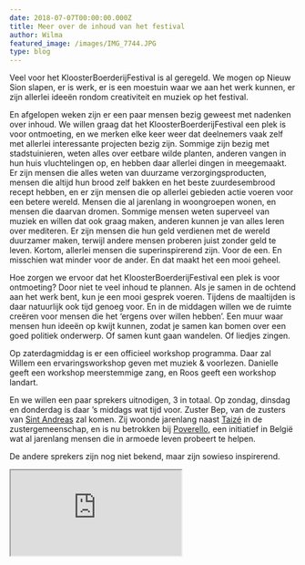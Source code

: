 ```yaml
---
date: 2018-07-07T00:00:00.000Z
title: Meer over de inhoud van het festival
author: Wilma
featured_image: /images/IMG_7744.JPG
type: blog
---
```


Veel voor het KloosterBoerderijFestival is al geregeld. We mogen op Nieuw Sion slapen, er is werk, er is een moestuin waar we aan het werk kunnen, er zijn allerlei ideeën rondom creativiteit en muziek op het festival.

En afgelopen weken zijn er een paar mensen bezig geweest met nadenken over inhoud. We willen graag dat het KloosterBoerderijFestival een plek is voor ontmoeting, en we merken elke keer weer dat deelnemers vaak zelf met allerlei interessante projecten bezig zijn. Sommige zijn bezig met stadstuinieren, weten alles over eetbare wilde planten, anderen vangen in hun huis vluchtelingen op, en hebben daar allerlei dingen in meegemaakt. Er zijn mensen die alles weten van duurzame verzorgingsproducten, mensen die altijd hun brood zelf bakken en het beste zuurdesembrood recept hebben, en er zijn mensen die op allerlei gebieden actie voeren voor een betere wereld. Mensen die al jarenlang in woongroepen wonen, en mensen die daarvan dromen. Sommige mensen weten superveel van muziek en willen dat ook graag maken, anderen kunnen je van alles leren over mediteren. Er zijn mensen die hun geld verdienen met de wereld duurzamer maken, terwijl andere mensen proberen juist zonder geld te leven. Kortom, allerlei mensen die superinspirerend zijn. Voor de een. En misschien wat minder voor de ander. En dat maakt het een mooi geheel.

Hoe zorgen we ervoor dat het KloosterBoerderijFestival een plek is voor ontmoeting? Door niet te veel inhoud te plannen. Als je samen in de ochtend aan het werk bent, kun je een mooi gesprek voeren. Tijdens de maaltijden is daar natuurlijk ook tijd genoeg voor. En in de middagen willen we de ruimte creëren voor mensen die het ‘ergens over willen hebben’. Een muur waar mensen hun ideeën op kwijt kunnen, zodat je samen kan bomen over een goed politiek onderwerp. Of samen kunt gaan wandelen. Of liedjes zingen. 

Op zaterdagmiddag is er een officieel workshop programma. Daar zal Willem een ervaringsworkshop geven met muziek & voorlezen. Danielle geeft een workshop meerstemmige zang, en Roos geeft een workshop landart.  

En we willen een paar sprekers uitnodigen, 3 in totaal. Op zondag, dinsdag en donderdag is daar ’s middags wat tijd voor. Zuster Bep, van de zusters van <a href="http://www.saint-andre.be/nl/" target="_blank">Sint Andreas</a> zal komen. Zij woonde jarenlang naast <a href="http://www.taize.fr/nl" target="_blank">Taizé</a> in de zustergemeenschap, en is nu betrokken bij <a href="http://poverello.be/wps/index.php/nl/" target="_blank">Poverello</a>, een initiatief in België wat al jarenlang mensen die in armoede leven probeert te helpen. 

De andere sprekers zijn nog niet bekend, maar zijn sowieso inspirerend.

<div class="embed-responsive embed-responsive-4by3">
<iframe class="embed-responsive-item" src="https://www.youtube.com/embed/3qet7tvpyYI?autoplay=0" allowfullscreen=""> </iframe>
</div>
